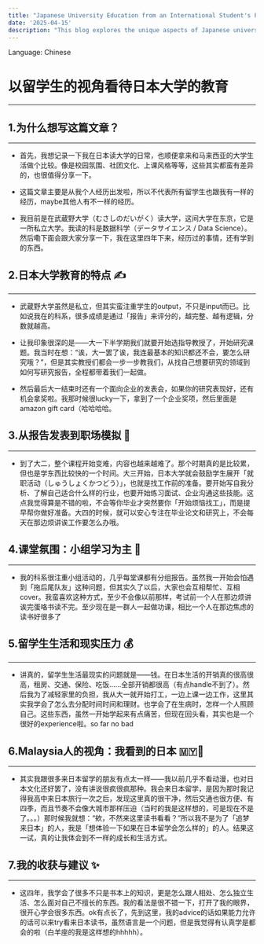 ```yaml
---
title: "Japanese University Education from an International Student's Perspective"
date: '2025-04-15'
description: "This blog explores the unique aspects of Japanese university education through the lens of an international student, reflecting on classroom culture, academic expectations, and cross-cultural differences."
---
```


Language: Chinese

# 以留学生的视角看待日本大学的教育
---

## 1.为什么想写这篇文章？
---
- 首先，我想记录一下我在日本读大学的日常，也顺便拿来和马来西亚的大学生活做个比较。像是校园氛围、社团文化、上课风格等等，这些其实都蛮有差异的，也很值得分享一下。

- 这篇文章主要是从我个人经历出发啦，所以不代表所有留学生也跟我有一样的经历，maybe其他人有不一样的经历。

- 我目前是在武蔵野大学（むさしのだいがく）读大学，这间大学在东京，它是一所私立大学。我读的科是数据科学（データサイエンス / Data Science）。然后嘞下面会跟大家分享一下，我在这里四年下来，经历过的事情，还有学到的东西。

## 2.日本大学教育的特点 ✍️
---
- 武蔵野大学虽然是私立，但其实蛮注重学生的output，不只是input而已。比如说我在的科系，很多成绩是通过「报告」来评分的，越完整、越有逻辑，分数就越高。

- 让我印象很深的是——大一下半学期我们就要开始选指导教授了，开始研究课题。我当时在想：“诶，大一罢了诶，我连最基本的知识都还不会，要怎么研究哦？”，但是其实教授们都会一步一步教我们，从找自己想要研究的领域到如何写研究报告，全程都带着我们一起做。

- 然后最后大一结束时还有一个面向企业的发表会，如果你的研究表现好，还有机会拿奖啦。我那时候很lucky一下，拿到了一个企业奖项，然后里面是amazon gift card（哈哈哈哈。

## 3.从报告发表到职场模拟 🌱
---
- 到了大二，整个课程开始变难，内容也越来越难了。那个时期真的是比较累，但也是学东西比较快的一个时间。大三开始，日本大学就会鼓励学生展开「就职活动（しゅうしょくかつどう）」，也就是找工作前的准备。要开始写自我分析、了解自己适合什么样的行业，也要开始练习面试、企业沟通这些技能。这点我觉得算是不错的啦，不会等你毕业才突然要你「开始烦恼找工」，而是提早帮你做好准备。大四的时候，就可以安心专注在毕业论文和研究上，不会每天在那边烦讲诶工作要怎么办哦。

## 4.课堂氛围：小组学习为主 🤝
---
- 我的科系很注重小组活动的，几乎每堂课都有分组报告。虽然我一开始会怕遇到「拖后尾队友」这种问题，但其实久了以后，大家也会互相帮忙、互相cover。我蛮喜欢这种方式，至少不会像以前那样，考试前一个人在那边烦讲诶完蛋咯书读不完。至少现在是一群人一起做功课，相比一个人在那边焦虑的读书好很多了

## 5.留学生生活和现实压力 💰
---
- 讲真的，留学生生活最现实的问题就是——钱。在日本生活的开销真的很高很高，租房、交通、保险、吃饭……全部开销都很高（有点handle不到了）。然后我为了减轻家里的负担，我从大一就开始打工，一边上课一边工作，这里其实我学会了怎么去分配时间时间和理财。也学会了在生病时，怎样一个人照顾自己。这些东西，虽然一开始学起来有点痛苦，但现在回头看，其实也是一个很好的experience啦。so far no bad

## 6.Malaysia人的视角：我看到的日本 🇲🇾👀
---
- 其实我跟很多来日本留学的朋友有点太一样——我以前几乎不看动漫，也对日本文化还好罢了，没有讲说很疯很疯那种。我会来日本留学，是因为那时我记得我高中来日本旅行一次之后，发现这里真的很干净，然后交通也很方便、有四季，而且节奏不会像大城市那样压迫（当时的我是这样想的，可是现在不是了。。。）那时候我就想：“欸，不然来这里读书看看？”所以我不是为了「追梦来日本」的人，我是「想体验一下如果在日本留学会怎么样的」的人。结果这一试，真的让我体会到不一样的成长和生活方式。

## 7.我的收获与建议 ✨
---
- 这四年，我学会了很多不只是书本上的知识，更是怎么跟人相处、怎么独立生活、怎么面对自己不擅长的东西。我的看法是很不错一下，打开了我的眼界，很开心学会很多东西。ok有点长了，先到这里，我的advice的话如果能力允许的话可以来try看来日本读书，虽然语言是一个问题，但是我觉得有认真学是都会的啦（白羊座的我是这样想的hhhhh）。
